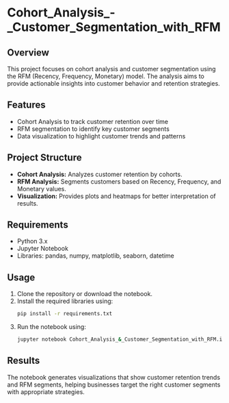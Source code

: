 # Cohort_Analysis_-_Customer_Segmentation_with_RFM

## Overview
This project focuses on cohort analysis and customer segmentation using the RFM (Recency, Frequency, Monetary) model. The analysis aims to provide actionable insights into customer behavior and retention strategies.

## Features
- Cohort Analysis to track customer retention over time
- RFM segmentation to identify key customer segments
- Data visualization to highlight customer trends and patterns

## Project Structure
- **Cohort Analysis:** Analyzes customer retention by cohorts.
- **RFM Analysis:** Segments customers based on Recency, Frequency, and Monetary values.
- **Visualization:** Provides plots and heatmaps for better interpretation of results.

## Requirements
- Python 3.x  
- Jupyter Notebook  
- Libraries: pandas, numpy, matplotlib, seaborn, datetime

## Usage
1. Clone the repository or download the notebook.  
2. Install the required libraries using:  
   ```bash
   pip install -r requirements.txt
   ```
3. Run the notebook using:  
   ```bash
   jupyter notebook Cohort_Analysis_&_Customer_Segmentation_with_RFM.ipynb
   ```

## Results
The notebook generates visualizations that show customer retention trends and RFM segments, helping businesses target the right customer segments with appropriate strategies.

